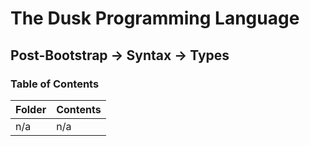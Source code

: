 # The Dusk Programming Language

## Post-Bootstrap -> Syntax -> Types

### Table of Contents

| Folder | Contents |
| ------ | -------- |
| n/a    | n/a      |
